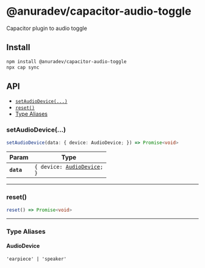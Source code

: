 # @anuradev/capacitor-audio-toggle

Capacitor plugin to audio toggle

## Install

```bash
npm install @anuradev/capacitor-audio-toggle
npx cap sync
```

## API

<docgen-index>

* [`setAudioDevice(...)`](#setaudiodevice)
* [`reset()`](#reset)
* [Type Aliases](#type-aliases)

</docgen-index>

<docgen-api>
<!--Update the source file JSDoc comments and rerun docgen to update the docs below-->

### setAudioDevice(...)

```typescript
setAudioDevice(data: { device: AudioDevice; }) => Promise<void>
```

| Param      | Type                                                             |
| ---------- | ---------------------------------------------------------------- |
| **`data`** | <code>{ device: <a href="#audiodevice">AudioDevice</a>; }</code> |

--------------------


### reset()

```typescript
reset() => Promise<void>
```

--------------------


### Type Aliases


#### AudioDevice

<code>'earpiece' | 'speaker'</code>

</docgen-api>

